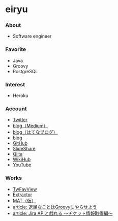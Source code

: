 eiryu
=======================


### About
- Software engineer

### Favorite
- Java
- Groovy
- PostgreSQL

### Interest

- Heroku

### Account
- [Twitter](http://twitter.com/eiryu)
- [blog（Medium）](https://medium.com/@eiryu)
- [blog（はてなブログ）](http://d.hatena.ne.jp/eiryu9)
- [blog](http://blog.eiryu.com)
- [GitHub](https://github.com/eiryu)
- [SlideShare](http://www.slideshare.net/eiryu)
- [Qiita](http://qiita.com/eiryu)
- [WikiHub](https://wikihub.io/@eiryu)
- [YouTube](https://www.youtube.com/user/eiryu9)


### Works
- [TwFavView](http://twfavview.eiryu.com) 
- [Extractor](http://eiryu.com/extractor/)
- [MAT（仮）](http://eiryu.com/mat/)
- [article: 退屈なことはGroovyにやらせよう](https://tech.recruit-mp.co.jp/server-side/happy-groovy-life/)
- [article: Jira APIと戯れる 〜チケット情報取得編〜](https://tech.recruit-mp.co.jp/dev-tools/jira-api-tickets/)
